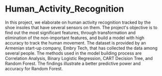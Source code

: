 # Human_Activity_Recognition
In this project, we elaborate on human activity recognition tracked by the shoe insoles that have several sensors on them. The project's objective is to find out the most significant features, through transformation and elimination of the non-important features, and build a model with high accuracy to track the human movement. The dataset is provided by an Armenian start-up company, Embry Tech, that has collected the data among several people. The methods used in the model building process are Correlation Analysis, Binary Logistic Regression, CART Decision Tree, and  Random Forest. The findings illustrate a better predictive power and accuracy for Random Forest. 
